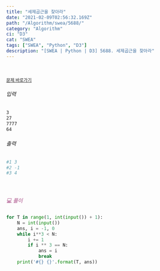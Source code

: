 ```yaml
---
title: "세제곱근을 찾아라"
date: "2021-02-09T02:56:32.169Z"
path: "/Algorithm/swea/5688/"
category: "Algorithm"
ci: "D3"
cat: "SWEA"
tags: ["SWEA", "Python", "D3"]
description: "[SWEA | Python | D3] 5688. 세제곱근을 찾아라"
---
```


<br />

<a href="https://swexpertacademy.com/main/code/problem/problemDetail.do?problemLevel=3&contestProbId=AWXVyCaKugQDFAUo&categoryId=AWXVyCaKugQDFAUo&categoryType=CODE&problemTitle=&orderBy=FIRST_REG_DATETIME&selectCodeLang=PYTHON&select-1=3&pageSize=10&pageIndex=3"><small>문제 바로가기</small></a>

###### 입력

```sh
3
27
7777
64
```

###### 출력

```sh
#1 3
#2 -1
#3 4
```

<br />

##### <h5 style="color:#C587AE;">💻 풀이</h5>

```python
for T in range(1, int(input()) + 1):
    N = int(input())
    ans, i = -1, 0
    while i**3 < N:
        i += 1
        if i ** 3 == N:
            ans = i
            break
    print('#{} {}'.format(T, ans))
```

